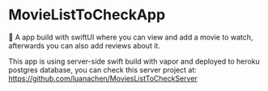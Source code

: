 # MovieListToCheckApp
:book: A app build with swiftUI where you can view and add a movie to watch, afterwards you can also add reviews about it.

This app is using server-side swift build with vapor and deployed to heroku postgres database, you can check this server project at:
https://github.com/luanachen/MoviesListToCheckServer

